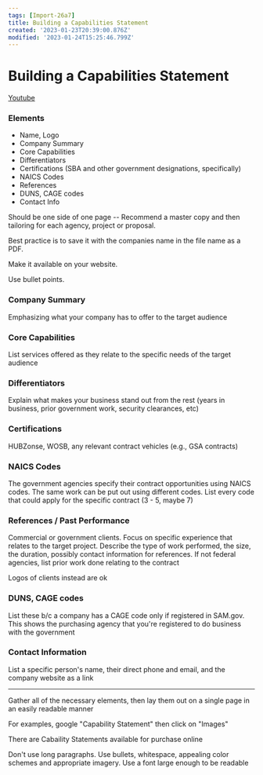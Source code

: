 ```yaml
---
tags: [Import-26a7]
title: Building a Capabilities Statement
created: '2023-01-23T20:39:00.876Z'
modified: '2023-01-24T15:25:46.799Z'
---
```


# Building a Capabilities Statement
[Youtube](https://www.youtube.com/watch?v=y3kMBgk9svw)

### Elements
* Name, Logo
* Company Summary
* Core Capabilities
* Differentiators
* Certifications (SBA and other government designations, specifically)
* NAICS Codes
* References
* DUNS, CAGE codes
* Contact Info

Should be one side of one page -- Recommend a master copy and then tailoring for each agency, project or proposal.

Best practice is to save it with the companies name in the file name as a PDF.

Make it available on your website.

Use bullet points.

### Company Summary
Emphasizing what your company has to offer to the target audience

### Core Capabilities
List services offered as they relate to the specific needs of the target audience

### Differentiators
Explain what makes your business stand out from the rest (years in business, prior government work, security clearances, etc)

### Certifications
HUBZonse, WOSB, any relevant contract vehicles (e.g., GSA contracts)

### NAICS Codes
The government agencies specify their contract opportunities using NAICS codes. The same work can be put out using different codes. List every code that could apply for the specific contract (3 - 5, maybe 7)

### References / Past Performance
Commercial or government clients. Focus on specific experience that relates to the target project. Describe the type of work performed, the size, the duration, possibly contact information for references. If not federal agencies, list prior work done relating to the contract

Logos of clients instead are ok

### DUNS, CAGE codes
List these b/c a company has a CAGE code only if registered in SAM.gov. This shows the purchasing agency that you're registered to do business with the government

### Contact Information
List a specific person's name, their direct phone and email, and the company website as a link
___

Gather all of the necessary elements, then lay them out on a single page in an easily readable manner

For examples, google "Capability Statement" then click on "Images"

There are Cabaility Statements available for purchase online

Don't use long paragraphs. Use bullets, whitespace, appealing color schemes and appropriate imagery. Use a font large enough to be readable

